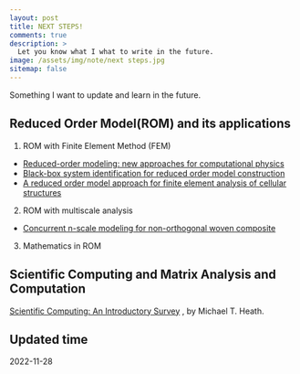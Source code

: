 ```yaml
---
layout: post
title: NEXT STEPS!
comments: true
description: >
  Let you know what I what to write in the future.
image: /assets/img/note/next steps.jpg
sitemap: false
---
```



Something I want to update and learn in the future.


## Reduced Order Model(ROM) and its applications
1. ROM with Finite Element Method (FEM)
* [Reduced-order modeling: new approaches for computational physics](
https://www.sciencedirect.com/science/article/abs/pii/S0376042103001131)
* [Black-box system identification for reduced order model construction](
 https://www.sciencedirect.com/science/article/pii/S0306454913005768?casa_token=kEuKCgGs4iQAAAAA:t0qonouuNFfiS_xGIvVNeTHsXrxyQSydARk52j5mVqp7PxZLLv0wHd_QNWZ7tmqxlQVihmM0)
* [A reduced order model approach for finite element analysis of cellular structures](
https://www.sciencedirect.com/science/article/pii/S0168874X22001287)
2. ROM with multiscale analysis
* [Concurrent n-scale modeling for non-orthogonal woven composite](
https://link.springer.com/article/10.1007/s00466-022-02199-2)
3. Mathematics in ROM

## Scientific Computing and Matrix Analysis and Computation
[Scientific Computing: An Introductory Survey](https://e6.ijs.si/~roman/files/tmp/M.Heath-SComputing/scientific-computing-michael-t-heath.pdf)
, by Michael T. Heath.
## Updated time
2022-11-28